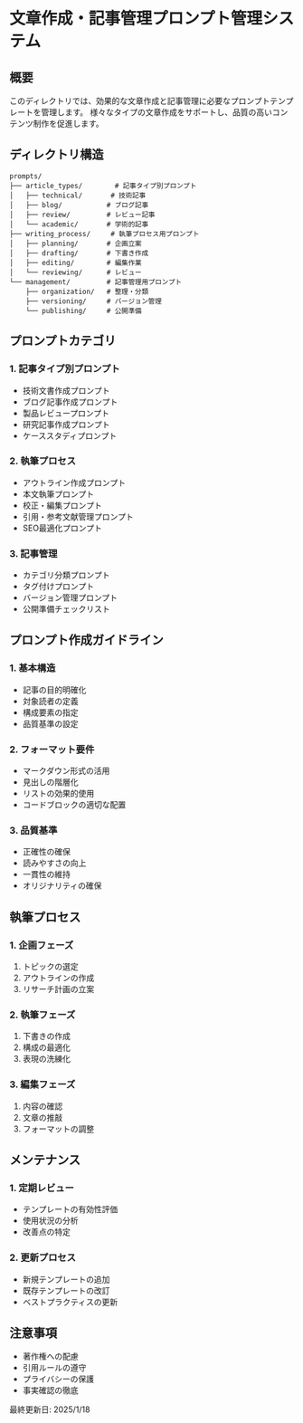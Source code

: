 # 文章作成・記事管理プロンプト管理システム

## 概要
このディレクトリでは、効果的な文章作成と記事管理に必要なプロンプトテンプレートを管理します。
様々なタイプの文章作成をサポートし、品質の高いコンテンツ制作を促進します。

## ディレクトリ構造
```
prompts/
├── article_types/        # 記事タイプ別プロンプト
│   ├── technical/       # 技術記事
│   ├── blog/           # ブログ記事
│   ├── review/         # レビュー記事
│   └── academic/       # 学術的記事
├── writing_process/     # 執筆プロセス用プロンプト
│   ├── planning/       # 企画立案
│   ├── drafting/       # 下書き作成
│   ├── editing/        # 編集作業
│   └── reviewing/      # レビュー
└── management/         # 記事管理用プロンプト
    ├── organization/   # 整理・分類
    ├── versioning/     # バージョン管理
    └── publishing/     # 公開準備
```

## プロンプトカテゴリ

### 1. 記事タイプ別プロンプト
- 技術文書作成プロンプト
- ブログ記事作成プロンプト
- 製品レビュープロンプト
- 研究記事作成プロンプト
- ケーススタディプロンプト

### 2. 執筆プロセス
- アウトライン作成プロンプト
- 本文執筆プロンプト
- 校正・編集プロンプト
- 引用・参考文献管理プロンプト
- SEO最適化プロンプト

### 3. 記事管理
- カテゴリ分類プロンプト
- タグ付けプロンプト
- バージョン管理プロンプト
- 公開準備チェックリスト

## プロンプト作成ガイドライン

### 1. 基本構造
- 記事の目的明確化
- 対象読者の定義
- 構成要素の指定
- 品質基準の設定

### 2. フォーマット要件
- マークダウン形式の活用
- 見出しの階層化
- リストの効果的使用
- コードブロックの適切な配置

### 3. 品質基準
- 正確性の確保
- 読みやすさの向上
- 一貫性の維持
- オリジナリティの確保

## 執筆プロセス

### 1. 企画フェーズ
1. トピックの選定
2. アウトラインの作成
3. リサーチ計画の立案

### 2. 執筆フェーズ
1. 下書きの作成
2. 構成の最適化
3. 表現の洗練化

### 3. 編集フェーズ
1. 内容の確認
2. 文章の推敲
3. フォーマットの調整

## メンテナンス

### 1. 定期レビュー
- テンプレートの有効性評価
- 使用状況の分析
- 改善点の特定

### 2. 更新プロセス
- 新規テンプレートの追加
- 既存テンプレートの改訂
- ベストプラクティスの更新

## 注意事項
- 著作権への配慮
- 引用ルールの遵守
- プライバシーの保護
- 事実確認の徹底

最終更新日: 2025/1/18
